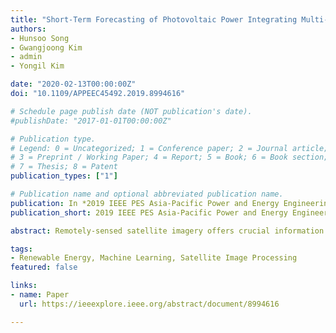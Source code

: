 ```yaml
---
title: "Short-Term Forecasting of Photovoltaic Power Integrating Multi-Temporal Meteorological Satellite Imagery in Deep Neural Network"
authors:
- Hunsoo Song
- Gwangjoong Kim
- admin
- Yongil Kim

date: "2020-02-13T00:00:00Z"
doi: "10.1109/APPEEC45492.2019.8994616"

# Schedule page publish date (NOT publication's date).
#publishDate: "2017-01-01T00:00:00Z"

# Publication type.
# Legend: 0 = Uncategorized; 1 = Conference paper; 2 = Journal article;
# 3 = Preprint / Working Paper; 4 = Report; 5 = Book; 6 = Book section;
# 7 = Thesis; 8 = Patent
publication_types: ["1"]

# Publication name and optional abbreviated publication name.
publication: In *2019 IEEE PES Asia-Pacific Power and Energy Engineering Conference (APPEEC)*
publication_short: 2019 IEEE PES Asia-Pacific Power and Energy Engineering Conference (Macau)

abstract: Remotely-sensed satellite imagery offers crucial information on the atmosphere and the local environment, providing a broader perspective for more accurate photovoltaic (PV) power prediction. This study proposes a Deep Neural Network (DNN) framework which integrates meteorological satellite images with historical PV power output data to conduct short-term PV power prediction (2-hour ahead). For this study, Communication, Ocean, and Meteorological Satellite (COMS) was used, and the proposed model was evaluated on test sites in Yeongam and Jindo, South Korea. The proposed DNN model was able to consider the variations of atmospheric condition and successfully learn the complex meteorological patterns by using multi-temporal COMS satellite images stacked with historical PV data. The experiment on historical PV power output, compiled over three years from 2015 to 2017, confirms that the integration of multi-temporal satellite images is more accurate than using single mono-temporal satellite image in short-term PV power prediction.

tags:
- Renewable Energy, Machine Learning, Satellite Image Processing
featured: false

links:
- name: Paper
  url: https://ieeexplore.ieee.org/abstract/document/8994616

---
```

